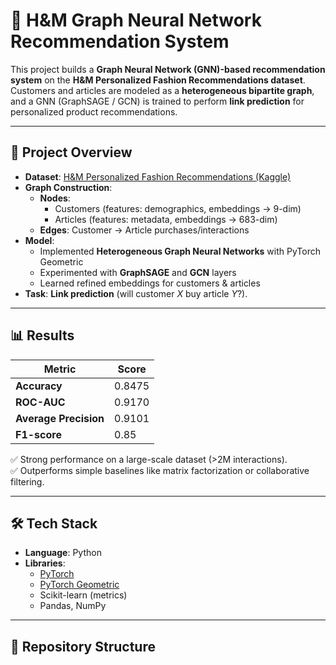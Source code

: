 # 🛒 H&M Graph Neural Network Recommendation System

This project builds a **Graph Neural Network (GNN)-based recommendation system** on the **H&M Personalized Fashion Recommendations dataset**.  
Customers and articles are modeled as a **heterogeneous bipartite graph**, and a GNN (GraphSAGE / GCN) is trained to perform **link prediction** for personalized product recommendations.

---

## 🚀 Project Overview
- **Dataset**: [H&M Personalized Fashion Recommendations (Kaggle)](https://www.kaggle.com/competitions/h-and-m-personalized-fashion-recommendations)  
- **Graph Construction**:
  - **Nodes**:  
    - Customers (features: demographics, embeddings → 9-dim)  
    - Articles (features: metadata, embeddings → 683-dim)  
  - **Edges**: Customer → Article purchases/interactions  
- **Model**:  
  - Implemented **Heterogeneous Graph Neural Networks** with PyTorch Geometric  
  - Experimented with **GraphSAGE** and **GCN** layers  
  - Learned refined embeddings for customers & articles  
- **Task**: **Link prediction** (will customer *X* buy article *Y*?).  

---

## 📊 Results

| Metric              | Score  |
|----------------------|--------|
| **Accuracy**         | 0.8475 |
| **ROC-AUC**          | 0.9170 |
| **Average Precision**| 0.9101 |
| **F1-score**         | 0.85   |

✅ Strong performance on a large-scale dataset (>2M interactions).  
✅ Outperforms simple baselines like matrix factorization or collaborative filtering.  

---

## 🛠️ Tech Stack
- **Language**: Python  
- **Libraries**:  
  - [PyTorch](https://pytorch.org/)  
  - [PyTorch Geometric](https://pytorch-geometric.readthedocs.io/)  
  - Scikit-learn (metrics)  
  - Pandas, NumPy  

---

## 📂 Repository Structure
